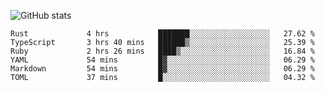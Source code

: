 ![GitHub stats](https://github-readme-stats.vercel.app/api?username=ksk001100&show_icons=true&theme=tokyonight)

<!--START_SECTION:waka-->

```text
Rust             4 hrs           ███████░░░░░░░░░░░░░░░░░░   27.62 %
TypeScript       3 hrs 40 mins   ██████▒░░░░░░░░░░░░░░░░░░   25.39 %
Ruby             2 hrs 26 mins   ████▒░░░░░░░░░░░░░░░░░░░░   16.84 %
YAML             54 mins         █▓░░░░░░░░░░░░░░░░░░░░░░░   06.29 %
Markdown         54 mins         █▓░░░░░░░░░░░░░░░░░░░░░░░   06.29 %
TOML             37 mins         █░░░░░░░░░░░░░░░░░░░░░░░░   04.32 %
```

<!--END_SECTION:waka-->
